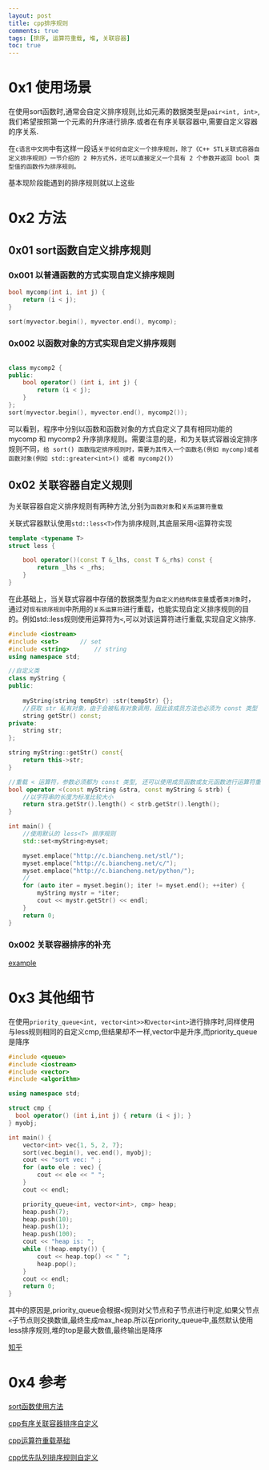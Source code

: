 ```yaml
---
layout: post
title: cpp排序规则
comments: true
tags: [排序, 运算符重载, 堆, 关联容器]
toc: true
---
```


# 0x1 使用场景
在使用sort函数时,通常会自定义排序规则,比如元素的数据类型是`pair<int, int>`,我们希望按照第一个元素的升序进行排序.或者在有序关联容器中,需要自定义容器的序关系.

在`c语言中文网`中有这样一段话`关于如何自定义一个排序规则，除了《C++ STL关联式容器自定义排序规则》一节介绍的 2 种方式外，还可以直接定义一个具有 2 个参数并返回 bool 类型值的函数作为排序规则。`

基本现阶段能遇到的排序规则就以上这些

# 0x2 方法

## 0x01 sort函数自定义排序规则

### 0x001 以普通函数的方式实现自定义排序规则
```c++
bool mycomp(int i, int j) {
    return (i < j);
}

sort(myvector.begin(), myvector.end(), mycomp);
```

### 0x002 以函数对象的方式实现自定义排序规则
```c++

class mycomp2 {
public:
    bool operator() (int i, int j) {
        return (i < j);
    }
};
sort(myvector.begin(), myvector.end(), mycomp2());
```
可以看到，程序中分别以函数和函数对象的方式自定义了具有相同功能的 mycomp 和 mycomp2 升序排序规则。需要注意的是，和为关联式容器设定排序规则不同，`给 sort() 函数指定排序规则时，需要为其传入一个函数名(例如 mycomp)或者函数对象(例如 std::greater<int>() 或者 mycomp2()）`

## 0x02 关联容器自定义规则
为关联容器自定义排序规则有两种方法,分别为`函数对象`和`关系运算符重载`

关联式容器默认使用`std::less<T>`作为排序规则,其底层采用`<`运算符实现
```cpp
template <typename T>
struct less {

    bool operator()(const T &_lhs, const T &_rhs) const {
        return _lhs < _rhs;
    }
}
```

在此基础上，当关联式容器中存储的数据类型为`自定义的结构体变量`或者`类对象`时，通过对`现有排序规则`中所用的`关系运算符`进行重载，也能实现自定义排序规则的目的。例如std::less<T>规则使用运算符为`<`,可以对该运算符进行重载,实现自定义排序.

```cpp
#include <iostream>
#include <set>      // set
#include <string>       // string
using namespace std;

//自定义类
class myString {
public:
    
    myString(string tempStr) :str(tempStr) {};
    //获取 str 私有对象，由于会被私有对象调用，因此该成员方法也必须为 const 类型
    string getStr() const;
private:
    string str;
};

string myString::getStr() const{
    return this->str;
}

//重载 < 运算符，参数必须都为 const 类型, 还可以使用成员函数或友元函数进行运算符重载
bool operator <(const myString &stra, const myString & strb) {
    //以字符串的长度为标准比较大小
    return stra.getStr().length() < strb.getStr().length();
}

int main() {
    //使用默认的 less<T> 排序规则
    std::set<myString>myset;

    myset.emplace("http://c.biancheng.net/stl/");
    myset.emplace("http://c.biancheng.net/c/");
    myset.emplace("http://c.biancheng.net/python/");
    //
    for (auto iter = myset.begin(); iter != myset.end(); ++iter) {
        myString mystr = *iter;
        cout << mystr.getStr() << endl;
    }
    return 0;
}
```

### 0x002 关联容器排序的补充
[example](https://github.com/ijpq/leetcode-log/tree/master/c11)

# 0x3 其他细节
在使用`priority_queue<int, vector<int>>和vector<int>`进行排序时,同样使用与less规则相同的自定义cmp,但结果却不一样,vector中是升序,而priority_queue是降序

```cpp
#include <queue>
#include <iostream>
#include <vector>
#include <algorithm>

using namespace std;

struct cmp {
  bool operator() (int i,int j) { return (i < j); }
} myobj;

int main() {
    vector<int> vec{1, 5, 2, 7};
    sort(vec.begin(), vec.end(), myobj);
    cout << "sort vec: " ;
    for (auto ele : vec) {
        cout << ele << " ";
    }
    cout << endl;

    priority_queue<int, vector<int>, cmp> heap;
    heap.push(7);
    heap.push(10);
    heap.push(1);
    heap.push(100);
    cout << "heap is: ";
    while (!heap.empty()) {
        cout << heap.top() << " ";
        heap.pop();
    }
    cout << endl;
    return 0;
}
```

其中的原因是,priority_queue会根据`<`规则对父节点和子节点进行判定,如果父节点`<`子节点则交换数值,最终生成max_heap.所以在priority_queue中,虽然默认使用less排序规则,堆的top是最大数值,最终输出是降序

[知乎](https://www.zhihu.com/question/56599696/answer/1566177206)

# 0x4 参考
[sort函数使用方法](http://c.biancheng.net/view/7457.html)

[cpp有序关联容器排序自定义](http://c.biancheng.net/view/vip_7721.html)

[cpp运算符重载基础](http://c.biancheng.net/view/2306.html)

[cpp优先队列排序规则自定义](http://c.biancheng.net/view/vip_7728.html)


